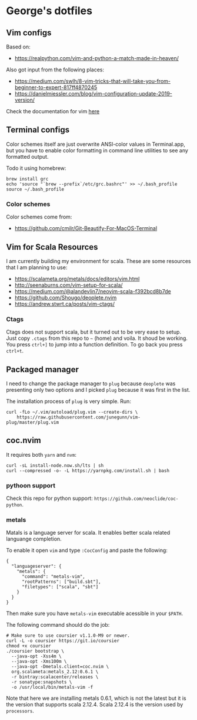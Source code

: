 # George's dotfiles

## Vim configs

Based on:
- https://realpython.com/vim-and-python-a-match-made-in-heaven/

Also got input from the following places:

- https://medium.com/swlh/8-vim-tricks-that-will-take-you-from-beginner-to-expert-817ff4870245
- https://danielmiessler.com/blog/vim-configuration-update-2019-version/

Check the documentation for vim [here](vim-doc.md)

## Terminal configs

Color schemes itself are just overwrite ANSI-color values in Terminal.app,
but you have to enable color formatting in command line utilities to see any formatted output.

Todo it using homebrew:

```
brew install grc
echo 'source "`brew --prefix`/etc/grc.bashrc"' >> ~/.bash_profile
source ~/.bash_profile
```

### Color schemes

Color schemes come from:
- https://github.com/cmilr/Git-Beautify-For-MacOS-Terminal

## Vim for Scala Resources

I am currently building my environment for scala.
These are some resources that I am planning to use:

- https://scalameta.org/metals/docs/editors/vim.html
- http://seenaburns.com/vim-setup-for-scala/
- https://medium.com/@alandevlin7/neovim-scala-f392bcd8b7de
- https://github.com/Shougo/deoplete.nvim
- https://andrew.stwrt.ca/posts/vim-ctags/

### Ctags

Ctags does not support scala, but it turned out to be very ease to setup.
Just copy `.ctags` from this repo to `~` (home) and voila.
It shoud be working.
You press `ctrl+]` to jump into a function definition.
To go back you press `ctrl+t`.

## Packaged manager

I need to change the package manager to `plug` because `deoplete` was presenting only two options
and I picked `plug` because it was first in the list.

The installation process of `plug` is very simple. Run:

```
curl -fLo ~/.vim/autoload/plug.vim --create-dirs \
    https://raw.githubusercontent.com/junegunn/vim-plug/master/plug.vim
```

## coc.nvim

It requires both `yarn` and `nvm`:

```
curl -sL install-node.now.sh/lts | sh
curl --compressed -o- -L https://yarnpkg.com/install.sh | bash
```

### pythoon support

Check this repo for python support: `https://github.com/neoclide/coc-python`.

### metals

Matals is a language server for scala.
It enables better scala related languange completion.

To enable it open `vim` and type `:CocConfig` and paste the following:

```
{
  "languageserver": {
    "metals": {
      "command": "metals-vim",
      "rootPatterns": ["build.sbt"],
      "filetypes": ["scala", "sbt"]
    }
  }
}
```
  
Then make sure you have `metals-vim` executable acessible in your `$PATH`.

The following command should do the job:

```
# Make sure to use coursier v1.1.0-M9 or newer.
curl -L -o coursier https://git.io/coursier
chmod +x coursier
./coursier bootstrap \
  --java-opt -Xss4m \
  --java-opt -Xms100m \
  --java-opt -Dmetals.client=coc.nvim \
  org.scalameta:metals_2.12:0.6.1 \
  -r bintray:scalacenter/releases \
  -r sonatype:snapshots \
  -o /usr/local/bin/metals-vim -f
```

Note that here we are installing metals 0.6.1,
which is not the latest but it is the version that supports scala 2.12.4.
Scala 2.12.4 is the version used by `processors`.
